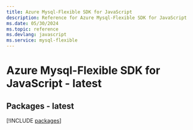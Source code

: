 ```yaml
---
title: Azure Mysql-Flexible SDK for JavaScript
description: Reference for Azure Mysql-Flexible SDK for JavaScript
ms.date: 05/30/2024
ms.topic: reference
ms.devlang: javascript
ms.service: mysql-flexible
---
```

# Azure Mysql-Flexible SDK for JavaScript - latest
## Packages - latest
[!INCLUDE [packages](mysql-flexible-index.md)]